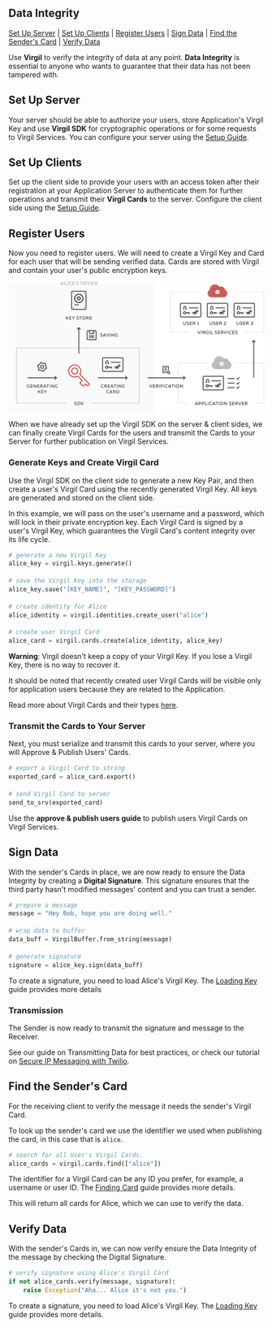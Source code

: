 ## Data Integrity

[Set Up Server](#head1) | [Set Up Clients](#head2) | [Register Users](#head3) | [Sign Data](#head4) | [Find the Sender's Card](#head5) | [Verify Data](#head6)

Use **Virgil** to verify the integrity of data at any point. **Data Integrity** is essential to anyone who wants to guarantee that their data has not been tampered with.


<!-- ![Virgil Signature Intro](/img/Signature_introduction.png "Data integrity") -->

## <a name="head1"></a> Set Up Server
Your server should be able to authorize your users, store Application's Virgil Key and use **Virgil SDK** for cryptographic operations or for some requests to Virgil Services. You can configure your server using the [Setup Guide](/documentation/guides/configuration/server-configuration.md).


## <a name="head2"></a> Set Up Clients
Set up the client side to provide your users with an access token after their registration at your Application Server to authenticate them for further operations and transmit their **Virgil Cards** to the server. Configure the client side using the [Setup Guide](/documentation/guides/configuration/client-configuration.md).


## <a name="head3"></a> Register Users
Now you need to register users. We will need to create a Virgil Key and Card for each user that will be sending verified data. Cards are stored with Virgil and contain your user's public encryption keys.

![Virgil Card](/documentation/img/Card_introduct.png "Create Virgil Card")

When we have already set up the Virgil SDK on the server & client sides, we can finally create Virgil Cards for the users and transmit the Cards to your Server for further publication on Virgil Services.


### Generate Keys and Create Virgil Card
Use the Virgil SDK on the client side to generate a new Key Pair, and then create a user's Virgil Card using the recently generated Virgil Key. All keys are generated and stored on the client side.

In this example, we will pass on the user's username and a password, which will lock in their private encryption key. Each Virgil Card is signed by a user's Virgil Key, which guarantees the Virgil Card's content integrity over its life cycle.

```python
# generate a new Virgil Key
alice_key = virgil.keys.generate()

# save the Virgil Key into the storage
alice_key.save("[KEY_NAME]", "[KEY_PASSWORD]")

# create identity for Alice
alice_identity = virgil.identities.create_user("alice")

# create user Virgil Card
alice_card = virgil.cards.create(alice_identity, alice_key)
```

**Warning**: Virgil doesn't keep a copy of your Virgil Key. If you lose a Virgil Key, there is no way to recover it.

It should be noted that recently created user Virgil Cards will be visible only for application users because they are related to the Application.

Read more about Virgil Cards and their types [here](/documentation/guides/virgil-card/creating-card.md).


### Transmit the Cards to Your Server

Next, you must serialize and transmit this cards to your server, where you will Approve & Publish Users' Cards.

```python
# export a Virgil Card to string
exported_card = alice_card.export()

# send Virgil Card to server
send_to_srv(exported_card)
```

Use the **approve & publish users guide** to publish users Virgil Cards on Virgil Services.

## <a name="head4"></a> Sign Data

With the sender's Cards in place, we are now ready to ensure the Data Integrity by creating a **Digital Signature**. This signature ensures that the third party hasn't modified messages' content and you can trust a sender.

```python
# prepare a message
message = "Hey Bob, hope you are doing well."

# wrap data to buffer
data_buff = VirgilBuffer.from_string(message)

# generate signature
signature = alice_key.sign(data_buff)
```

To create a signature, you need to load Alice's Virgil Key. The [Loading Key](/documentation/guides/virgil-key/loading-key.md) guide provides more details

### Transmission

The Sender is now ready to transmit the signature and message to the Receiver.

See our guide on Transmitting Data for best practices, or check our tutorial on [Secure IP Messaging with Twilio](https://github.com/VirgilSecurity/virgil-demo-twilio).


## <a name="head5"></a> Find the Sender's Card

For the receiving client to verify the message it needs the sender's Virgil Card.

To look up the sender's card we use the identifier we used when publishing the card, in this case that is `alice`.

```python
# search for all User's Virgil Cards.
alice_cards = virgil.cards.find(["alice"])
```

The identifier for a Virgil Card can be any ID you prefer, for example, a username or user ID. The [Finding Card](/documentation/guides/virgil-card/finding-card.md) guide provides more details.

This will return all cards for Alice, which we can use to verify the data.


## <a name="head6"></a> Verify Data

With the sender's Cards in, we can now verify ensure the Data Integrity of the message by checking the Digital Signature.

```python
# verify signature using Alice's Virgil Card
if not alice_cards.verify(message, signature):
    raise Exception("Aha... Alice it's not you.")
```

To create a signature, you need to load Alice's Virgil Key. The [Loading Key](/documentation/guides/virgil-key/loading-key.md) guide provides more details.
